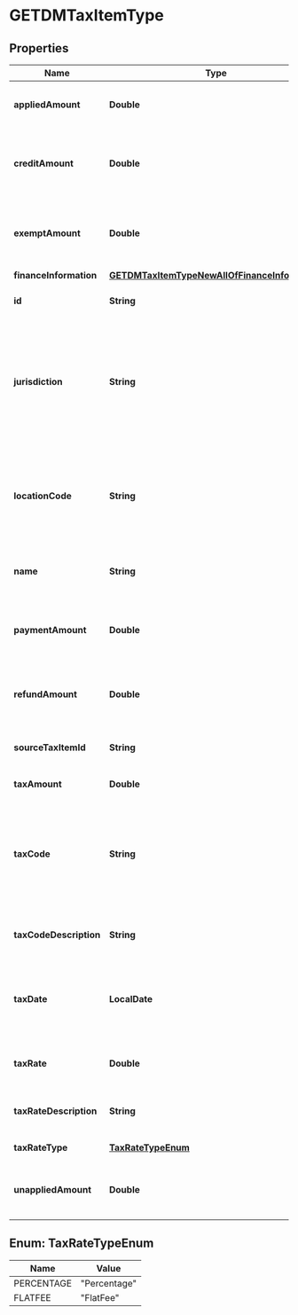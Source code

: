 

# GETDMTaxItemType


## Properties

| Name | Type | Description | Notes |
|------------ | ------------- | ------------- | -------------|
|**appliedAmount** | **Double** | The applied amount of the taxation item.  |  [optional] |
|**creditAmount** | **Double** | The amount of credit memos applied to the debit memo.   |  [optional] |
|**exemptAmount** | **Double** | The calculated tax amount excluded due to the exemption.  |  [optional] |
|**financeInformation** | [**GETDMTaxItemTypeNewAllOfFinanceInformation**](GETDMTaxItemTypeNewAllOfFinanceInformation.md) |  |  [optional] |
|**id** | **String** | The ID of the taxation item.  |  [optional] |
|**jurisdiction** | **String** | The jurisdiction that applies the tax or VAT. This value is typically a state, province, county, or city.  |  [optional] |
|**locationCode** | **String** | The identifier for the location based on the value of the &#x60;taxCode&#x60; field.  |  [optional] |
|**name** | **String** | The name of the taxation item.  |  [optional] |
|**paymentAmount** | **Double** | The amount of payments applied to the debit memo.   |  [optional] |
|**refundAmount** | **Double** | The amount of the refund on the taxation item.  |  [optional] |
|**sourceTaxItemId** | **String** | The ID of the source taxation item.  |  [optional] |
|**taxAmount** | **Double** | The amount of taxation.  |  [optional] |
|**taxCode** | **String** | The tax code identifies which tax rules and tax rates to apply to a specific debit memo.  |  [optional] |
|**taxCodeDescription** | **String** | The description of the tax code.  |  [optional] |
|**taxDate** | **LocalDate** | The date that the tax is applied to the debit memo, in &#x60;yyyy-mm-dd&#x60; format.  |  [optional] |
|**taxRate** | **Double** | The tax rate applied to the debit memo.  |  [optional] |
|**taxRateDescription** | **String** | The description of the tax rate.  |  [optional] |
|**taxRateType** | [**TaxRateTypeEnum**](#TaxRateTypeEnum) | The type of the tax rate.  |  [optional] |
|**unappliedAmount** | **Double** | The unapplied amount of the taxation item.  |  [optional] |



## Enum: TaxRateTypeEnum

| Name | Value |
|---- | -----|
| PERCENTAGE | &quot;Percentage&quot; |
| FLATFEE | &quot;FlatFee&quot; |



